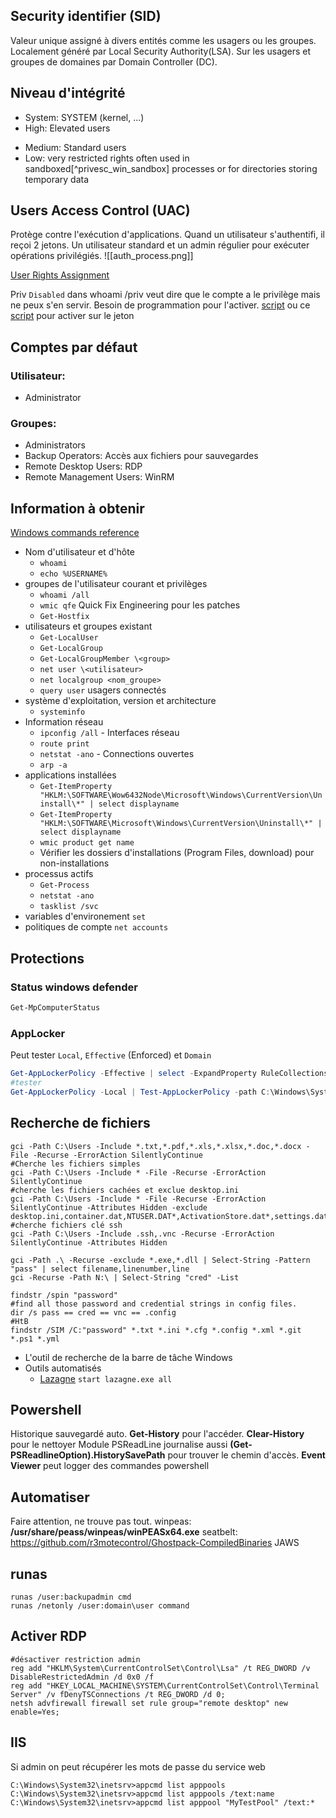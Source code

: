 ## Security identifier (SID)
Valeur unique assigné à divers entités comme les usagers ou les groupes. Localement généré par Local Security Authority(LSA). Sur les usagers et groupes de domaines par Domain Controller (DC).

## Niveau d'intégrité
* System: SYSTEM (kernel, ...)
* High: Elevated users
- Medium: Standard users
- Low: very restricted rights often used in sandboxed[^privesc_win_sandbox] processes or for directories storing temporary data

## Users Access Control (UAC)
Protège contre l'exécution d'applications. Quand un utilisateur s'authentifi, il reçoi 2 jetons. Un utilisateur standard et un admin régulier pour exécuter opérations privilégiés. 
![[auth_process.png]]

[User Rights Assignment](https://docs.microsoft.com/en-us/windows/security/threat-protection/security-policy-settings/user-rights-assignment)

Priv `Disabled` dans whoami /priv veut dire que le compte a le privilège mais ne peux s'en servir. Besoin de programmation pour l'activer. [script](https://www.powershellgallery.com/packages/PoshPrivilege/0.3.0.0/Content/Scripts%5CEnable-Privilege.ps1) ou ce [script](https://www.leeholmes.com/adjusting-token-privileges-in-powershell/) pour activer sur le jeton

## Comptes par défaut
### Utilisateur:
- Administrator
### Groupes:
- Administrators			
- Backup Operators: Accès aux fichiers pour sauvegardes
- Remote Desktop Users: RDP
- Remote Management Users: WinRM

## Information à obtenir
[Windows commands reference](https://docs.microsoft.com/en-us/windows-server/administration/windows-commands/windows-commands)
* Nom d'utilisateur et d'hôte
	* `whoami`
	* `echo %USERNAME%`
* groupes de l'utilisateur courant et privilèges
	* `whoami /all`
	* `wmic qfe` Quick Fix Engineering pour les patches
	* `Get-Hostfix`
* utilisateurs et groupes existant
	* `Get-LocalUser`
	* `Get-LocalGroup`
	* `Get-LocalGroupMember \<group>`
	* `net user \<utilisateur>`
	* `net localgroup <nom_groupe>`
	* `query user` usagers connectés
* système d'exploitation, version et architecture
	* `systeminfo`
* Information réseau
	* `ipconfig /all`  - Interfaces réseau
	* `route print`
	* `netstat -ano`  -  Connections ouvertes
	* `arp -a`
* applications installées
	* `Get-ItemProperty "HKLM:\SOFTWARE\Wow6432Node\Microsoft\Windows\CurrentVersion\Uninstall\*" | select displayname`
	* `Get-ItemProperty "HKLM:\SOFTWARE\Microsoft\Windows\CurrentVersion\Uninstall\*" | select displayname`
	* `wmic product get name`
	* Vérifier les dossiers d'installations (Program Files, download) pour non-installations
* processus actifs
	* `Get-Process`
	* `netstat -ano`
	* `tasklist /svc`
* variables d'environement `set`
* politiques de compte `net accounts`

## Protections
### Status windows defender 
```powershell
Get-MpComputerStatus
```

### AppLocker
Peut tester `Local`, `Effective` (Enforced) et `Domain`
```powershell
Get-AppLockerPolicy -Effective | select -ExpandProperty RuleCollections
#tester
Get-AppLockerPolicy -Local | Test-AppLockerPolicy -path C:\Windows\System32\cmd.exe
```

## Recherche de fichiers

~~~~~~~~~~~~~~~~~~~~~~~~~~~~~~~~~ shell
gci -Path C:\Users -Include *.txt,*.pdf,*.xls,*.xlsx,*.doc,*.docx -File -Recurse -ErrorAction SilentlyContinue
#Cherche les fichiers simples
gci -Path C:\Users -Include * -File -Recurse -ErrorAction SilentlyContinue
#cherche les fichiers cachées et exclue desktop.ini
gci -Path C:\Users -Include * -File -Recurse -ErrorAction SilentlyContinue -Attributes Hidden -exclude desktop.ini,container.dat,NTUSER.DAT*,ActivationStore.dat*,settings.dat*
#cherche fichiers clé ssh
gci -Path C:\Users -Include .ssh,.vnc -Recurse -ErrorAction SilentlyContinue -Attributes Hidden

gci -Path .\ -Recurse -exclude *.exe,*.dll | Select-String -Pattern "pass" | select filename,linenumber,line
gci -Recurse -Path N:\ | Select-String "cred" -List

findstr /spin "password"
#find all those password and credential strings in config files.
dir /s pass == cred == vnc == .config
#HtB
findstr /SIM /C:"password" *.txt *.ini *.cfg *.config *.xml *.git *.ps1 *.yml
~~~~~~~~~~~~~~~~~~~~~~~~~~~~~~~~~
* L'outil de recherche de la barre de tâche Windows
* Outils automatisés
	* [Lazagne](https://github.com/AlessandroZ/LaZagne) `start lazagne.exe all`

## Powershell
Historique sauvegardé auto. **Get-History** pour l'accéder. **Clear-History** pour le nettoyer
Module PSReadLine journalise aussi **(Get-PSReadlineOption).HistorySavePath** pour trouver le chemin d'accès.
**Event Viewer** peut logger des commandes powershell

## Automatiser
Faire attention, ne trouve pas tout.
	winpeas: **/usr/share/peass/winpeas/winPEASx64.exe**
	seatbelt: https://github.com/r3motecontrol/Ghostpack-CompiledBinaries
	JAWS

## runas

~~~~~~~~~~~~~~~~~~~~~~~~~~~~~~~~~
runas /user:backupadmin cmd
runas /netonly /user:domain\user command
~~~~~~~~~~~~~~~~~~~~~~~~~~~~~~~~~

## Activer RDP

~~~~~~~~~~~~~~~~~~~~~~~~~~~~~~~~~ shell
#désactiver restriction admin
reg add "HKLM\System\CurrentControlSet\Control\Lsa" /t REG_DWORD /v DisableRestrictedAdmin /d 0x0 /f
reg add "HKEY_LOCAL_MACHINE\SYSTEM\CurrentControlSet\Control\Terminal Server" /v fDenyTSConnections /t REG_DWORD /d 0;
netsh advfirewall firewall set rule group="remote desktop" new enable=Yes;
~~~~~~~~~~~~~~~~~~~~~~~~~~~~~~~~~

## IIS
Si admin on peut récupérer les mots de passe du service web

~~~~~~~~~~~~~~~~~~~~~~~~~~~~~~~~~
C:\Windows\System32\inetsrv>appcmd list apppools
C:\Windows\System32\inetsrv>appcmd list apppools /text:name
C:\Windows\System32\inetsrv>appcmd list apppool "MyTestPool" /text:*
~~~~~~~~~~~~~~~~~~~~~~~~~~~~~~~~~
